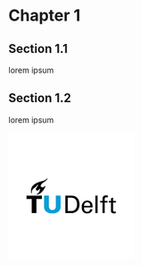 # Chapter 1

## Section 1.1

lorem ipsum

## Section 1.2

lorem ipsum

![alt text](index.png "Title")


